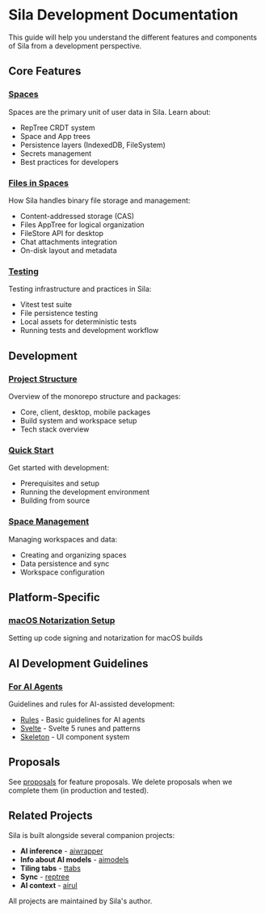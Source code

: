 # Sila Development Documentation

This guide will help you understand the different features and components of Sila from a development perspective.

## Core Features

### [Spaces](./spaces.md)
Spaces are the primary unit of user data in Sila. Learn about:
- RepTree CRDT system
- Space and App trees
- Persistence layers (IndexedDB, FileSystem)
- Secrets management
- Best practices for developers

### [Files in Spaces](./files-in-spaces.md)
How Sila handles binary file storage and management:
- Content-addressed storage (CAS)
- Files AppTree for logical organization
- FileStore API for desktop
- Chat attachments integration
- On-disk layout and metadata

### [Testing](./testing.md)
Testing infrastructure and practices in Sila:
- Vitest test suite
- File persistence testing
- Local assets for deterministic tests
- Running tests and development workflow

## Development

### [Project Structure](./project-structure.md)
Overview of the monorepo structure and packages:
- Core, client, desktop, mobile packages
- Build system and workspace setup
- Tech stack overview

### [Quick Start](./quick-start.md)
Get started with development:
- Prerequisites and setup
- Running the development environment
- Building from source

### [Space Management](./space-management.md)
Managing workspaces and data:
- Creating and organizing spaces
- Data persistence and sync
- Workspace configuration

## Platform-Specific

### [macOS Notarization Setup](./macos-notarization-setup.md)
Setting up code signing and notarization for macOS builds

## AI Development Guidelines

### [For AI Agents](./for-ai/)
Guidelines and rules for AI-assisted development:
- [Rules](./for-ai/rules.md) - Basic guidelines for AI agents
- [Svelte](./for-ai/svelte.md) - Svelte 5 runes and patterns
- [Skeleton](./for-ai/skeleton.md) - UI component system

## Proposals

See [proposals](./proposals/) for feature proposals. We delete proposals when we complete them  (in production and tested).

## Related Projects

Sila is built alongside several companion projects:
- **AI inference** - [aiwrapper](https://github.com/mitkury/aiwrapper)
- **Info about AI models** - [aimodels](https://github.com/mitkury/aimodels)
- **Tiling tabs** - [ttabs](https://github.com/mitkury/ttabs)
- **Sync** - [reptree](https://github.com/mitkury/reptree)
- **AI context** - [airul](https://github.com/mitkury/airul)

All projects are maintained by Sila's author.
